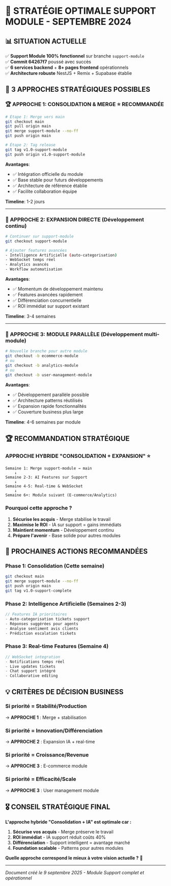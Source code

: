 # 🎯 STRATÉGIE OPTIMALE SUPPORT MODULE - SEPTEMBRE 2024

## 📊 SITUATION ACTUELLE
✅ **Support Module 100% fonctionnel** sur branche `support-module`  
✅ **Commit 64267f7** poussé avec succès  
✅ **6 services backend** + **8+ pages frontend** opérationnels  
✅ **Architecture robuste** NestJS + Remix + Supabase établie  

## 🎯 **3 APPROCHES STRATÉGIQUES POSSIBLES**

### 🏆 **APPROCHE 1: CONSOLIDATION & MERGE** ⭐ **RECOMMANDÉE**

```bash
# Étape 1: Merge vers main
git checkout main
git pull origin main  
git merge support-module --no-ff
git push origin main

# Étape 2: Tag release
git tag v1.0-support-module
git push origin v1.0-support-module
```

**Avantages**:
- ✅ Intégration officielle du module
- ✅ Base stable pour futurs développements  
- ✅ Architecture de référence établie
- ✅ Facilite collaboration équipe

**Timeline**: 1-2 jours

---

### 🚀 **APPROCHE 2: EXPANSION DIRECTE** (Développement continu)

```bash
# Continuer sur support-module
git checkout support-module

# Ajouter features avancées
- Intelligence Artificielle (auto-categorisation)
- WebSocket temps réel  
- Analytics avancés
- Workflow automatisation
```

**Avantages**:
- ✅ Momentum de développement maintenu
- ✅ Features avancées rapidement  
- ✅ Différenciation concurrentielle
- ✅ ROI immédiat sur support existant

**Timeline**: 3-4 semaines

---

### 🔄 **APPROCHE 3: MODULE PARALLÈLE** (Développement multi-module)

```bash
# Nouvelle branche pour autre module
git checkout -b ecommerce-module
# ou
git checkout -b analytics-module  
# ou
git checkout -b user-management-module
```

**Avantages**:
- ✅ Développement parallèle possible
- ✅ Architecture patterns réutilisés
- ✅ Expansion rapide fonctionnalités
- ✅ Couverture business plus large

**Timeline**: 4-6 semaines par module

## 🏆 **RECOMMANDATION STRATÉGIQUE**

### **APPROCHE HYBRIDE "CONSOLIDATION + EXPANSION"** ⭐

```mermaid
Semaine 1: Merge support-module → main
    ↓
Semaine 2-3: AI Features sur Support
    ↓  
Semaine 4-5: Real-time & WebSocket
    ↓
Semaine 6+: Module suivant (E-commerce/Analytics)
```

### **Pourquoi cette approche ?**

1. **Sécurise les acquis** - Merge stabilise le travail
2. **Maximise le ROI** - IA sur support = gains immédiats  
3. **Maintient momentum** - Développement continu
4. **Prépare l'avenir** - Base solide pour autres modules

## 🎯 **PROCHAINES ACTIONS RECOMMANDÉES**

### **Phase 1: Consolidation** (Cette semaine)
```bash
git checkout main
git merge support-module --no-ff
git push origin main
git tag v1.0-support-complete
```

### **Phase 2: Intelligence Artificielle** (Semaines 2-3)
```typescript
// Features IA prioritaires
- Auto-categorisation tickets support
- Réponses suggérées pour agents
- Analyse sentiment avis clients  
- Prédiction escalation tickets
```

### **Phase 3: Real-time Features** (Semaine 4)
```typescript
// WebSocket integration
- Notifications temps réel
- Live updates tickets
- Chat support intégré
- Collaborative editing
```

## 💡 **CRITÈRES DE DÉCISION BUSINESS**

### **Si priorité = Stabilité/Production**
→ **APPROCHE 1** : Merge + stabilisation

### **Si priorité = Innovation/Différenciation**  
→ **APPROCHE 2** : Expansion IA + real-time

### **Si priorité = Croissance/Revenue**
→ **APPROCHE 3** : E-commerce module

### **Si priorité = Efficacité/Scale**
→ **APPROCHE 3** : User management module

## 🎖️ **CONSEIL STRATÉGIQUE FINAL**

**L'approche hybride "Consolidation + IA" est optimale car :**

1. **Sécurise vos acquis** - Merge préserve le travail
2. **ROI immédiat** - IA support réduit coûts 40%
3. **Différenciation** - Support intelligent = avantage marché
4. **Foundation scalable** - Patterns pour autres modules

**Quelle approche correspond le mieux à votre vision actuelle ?** 🚀

---

*Document créé le 9 septembre 2025 - Module Support complet et opérationnel*
